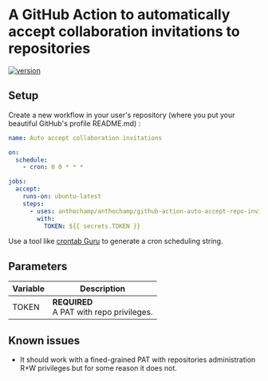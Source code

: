 # A GitHub Action to automatically accept collaboration invitations to repositories

[![version](https://img.shields.io/github/v/release/anthochamp/github-action-auto-accept-repo-invitations)](https://img.shields.io/github/v/release/anthochamp/github-action-auto-accept-repo-invitations)

## Setup

Create a new workflow in your user's repository (where you put your beautiful GitHub's profile README.md) :

```yaml
name: Auto accept collaboration invitations

on:
  schedule:
    - cron: 0 0 * * *

jobs:
  accept:
    runs-on: ubuntu-latest
    steps:
      - uses: anthochamp/anthochamp/github-action-auto-accept-repo-invitations@v1.0.1
        with:
          TOKEN: ${{ secrets.TOKEN }}
```

Use a tool like [crontab Guru](https://crontab.guru/) to generate a cron scheduling string.

## Parameters

| Variable | Description |
| - | - |
| TOKEN | **REQUIRED**<br>A PAT with repo privileges. |

## Known issues

- It should work with a fined-grained PAT with repositories administration R+W privileges but for some reason it does not.
